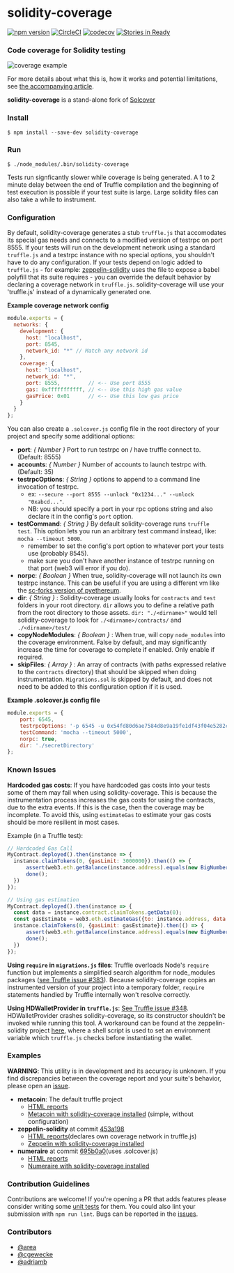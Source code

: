 # solidity-coverage
[![npm version](https://badge.fury.io/js/solidity-coverage.svg)](https://badge.fury.io/js/solidity-coverage)
[![CircleCI](https://circleci.com/gh/sc-forks/solidity-coverage.svg?style=svg)](https://circleci.com/gh/sc-forks/solidity-coverage)
[![codecov](https://codecov.io/gh/sc-forks/solidity-coverage/branch/master/graph/badge.svg)](https://codecov.io/gh/sc-forks/solidity-coverage)
[![Stories in Ready](https://badge.waffle.io/sc-forks/solidity-coverage.png?label=ready&title=Ready)](https://waffle.io/sc-forks/solidity-coverage?utm_source=badge)

### Code coverage for Solidity testing
![coverage example](https://cdn-images-1.medium.com/max/800/1*uum8t-31bUaa6dTRVVhj6w.png)

For more details about what this is, how it works and potential limitations, see
[the accompanying article](https://blog.colony.io/code-coverage-for-solidity-eecfa88668c2).

**solidity-coverage** is a stand-alone fork of [Solcover](https://github.com/JoinColony/solcover)

### Install
```
$ npm install --save-dev solidity-coverage
```

### Run
```
$ ./node_modules/.bin/solidity-coverage
```

Tests run signficantly slower while coverage is being generated. A 1 to 2 minute delay
between the end of Truffle compilation and the beginning of test execution is possible if your
test suite is large. Large solidity files can also take a while to instrument.

### Configuration

By default, solidity-coverage generates a stub `truffle.js` that accomodates its special gas needs and
connects to a modified version of testrpc on port 8555. If your tests will run on the development network
using a standard `truffle.js` and a testrpc instance with no special options, you shouldn't have to
do any configuration. If your tests depend on logic added to `truffle.js` - for example:
[zeppelin-solidity](https://github.com/OpenZeppelin/zeppelin-solidity/blob/master/truffle.js)
uses the file to expose a babel polyfill that its suite requires - you can override the
default behavior by declaring a coverage network in `truffle.js`. solidity-coverage will use your 'truffle.js'
instead of a dynamically generated one.

**Example coverage network config**
```javascript
module.exports = {
  networks: {
    development: {
      host: "localhost",
      port: 8545,
      network_id: "*" // Match any network id
    },
    coverage: {
      host: "localhost",
      network_id: "*",
      port: 8555,         // <-- Use port 8555  
      gas: 0xfffffffffff, // <-- Use this high gas value
      gasPrice: 0x01      // <-- Use this low gas price
    }
  }
};
```

You can also create a `.solcover.js` config file in the root directory of your project and specify
some additional options:


+ **port**: *{ Number }* Port to run testrpc on / have truffle connect to. (Default: 8555)
+ **accounts**: *{ Number }* Number of accounts to launch testrpc with. (Default: 35)
+ **testrpcOptions**: *{ String }* options to append to a command line invocation of testrpc.
  + ex: `--secure --port 8555 --unlock "0x1234..." --unlock "0xabcd..."`.
  + NB: you should specify a port in your rpc options string and also declare it in the config's `port` option.
+ **testCommand**: *{ String }* By default solidity-coverage runs `truffle test`. This option lets
you run an arbitrary test command instead, like: `mocha --timeout 5000`.
  + remember to set the config's port option to whatever port your tests use (probably 8545).
  + make sure you don't have another instance of testrpc running on that port (web3 will error if you do).
+ **norpc**: *{ Boolean }* When true, solidity-coverage will not launch its own testrpc instance. This
can be useful if you are using a different vm like the [sc-forks version of pyethereum](https://github.com/sc-forks/pyethereum).  
+ **dir**: *{ String }* : Solidity-coverage usually looks for `contracts` and `test` folders in your root
directory. `dir` allows you to define a relative path from the root directory to those assets.
`dir: "./<dirname>"` would tell solidity-coverage to look for `./<dirname>/contracts/` and `./<dirname>/test/`
+ **copyNodeModules**: *{ Boolean }* : When true, will copy `node_modules` into the coverage environment. False by default, and may significantly increase the time for coverage to complete if enabled. Only enable if required.
+ **skipFiles**: *{ Array }* : An array of contracts (with paths expressed relative to the `contracts` directory) that should be skipped when doing instrumentation. `Migrations.sol` is skipped by default, and does not need to be added to this configuration option if it is used.

**Example .solcover.js config file**
```javascript
module.exports = {
    port: 6545,
    testrpcOptions: '-p 6545 -u 0x54fd80d6ae7584d8e9a19fe1df43f04e5282cc43',
    testCommand: 'mocha --timeout 5000',
    norpc: true,
    dir: './secretDirectory'
};
```

### Known Issues

**Hardcoded gas costs**: If you have hardcoded gas costs into your tests some of them may fail when using solidity-coverage.
This is because the instrumentation process increases the gas costs for using the contracts, due to
the extra events. If this is the case, then the coverage may be incomplete. To avoid this, using
`estimateGas` to estimate your gas costs should be more resilient in most cases.

Example (in a Truffle test):
```javascript
// Hardcoded Gas Call
MyContract.deployed().then(instance => {       
  instance.claimTokens(0, {gasLimit: 3000000}).then(() => {
      assert(web3.eth.getBalance(instance.address).equals(new BigNumber('0')))
      done();
  })
});

// Using gas estimation
MyContract.deployed().then(instance => {       
  const data = instance.contract.claimTokens.getData(0);
  const gasEstimate = web3.eth.estimateGas({to: instance.address, data: data});
  instance.claimTokens(0, {gasLimit: gasEstimate}).then(() => {
      assert(web3.eth.getBalance(instance.address).equals(new BigNumber('0')))
      done();
  })
});
```
**Using `require` in `migrations.js` files**: Truffle overloads Node's `require` function but
implements a simplified search algorithm for node_modules packages
([see Truffle issue #383](https://github.com/trufflesuite/truffle/issues/383)).
Because solidity-coverage copies an instrumented version of your project into a temporary folder, `require`
statements handled by Truffle internally won't resolve correctly.  

**Using HDWalletProvider in `truffle.js`**: [See Truffle issue #348](https://github.com/trufflesuite/truffle/issues/348).
HDWalletProvider crashes solidity-coverage, so its constructor shouldn't be invoked while running this tool.
A workaround can be found at the zeppelin-solidity project
[here](https://github.com/OpenZeppelin/zeppelin-solidity/blob/master/truffle.js#L8-L10), where a
shell script is used to set an environment variable which `truffle.js` checks before instantiating the wallet.

### Examples

**WARNING**: This utility is in development and its accuracy is unknown. If you
find discrepancies between the coverage report and your suite's behavior, please open an
[issue](https://github.com/sc-forks/solidity-coverage/issues).

+ **metacoin**: The default truffle project
  + [HTML reports](https://sc-forks.github.io/metacoin/)
  + [Metacoin with solidity-coverage installed](https://github.com/sc-forks/metacoin) (simple, without configuration)
+ **zeppelin-solidity** at commit [453a198](https://github.com/OpenZeppelin/zeppelin-solidity/tree/453a19825013a586751b87c67bebd551a252fb50)
  + [HTML reports]( https://sc-forks.github.io/zeppelin-solidity/)(declares own coverage network in truffle.js)
  + [Zeppelin with solidity-coverage installed](https://github.com/sc-forks/zeppelin-solidity) 
+ **numeraire** at commit [695b0a0](https://github.com/numerai/contract/tree/695b0a073c1f70199138f5e988e8cc20382205a4)(uses .solcover.js)
  + [HTML reports](https://sc-forks.github.io/contract/contracts/index.html)
  + [Numeraire with solidity-coverage installed](https://github.com/sc-forks/contract) 

### Contribution Guidelines

Contributions are welcome! If you're opening a PR that adds features please consider writing some
[unit tests](https://github.com/sc-forks/solidity-coverage/tree/master/test) for them. You could
also lint your submission with `npm run lint`. Bugs can be reported in the
[issues](https://github.com/sc-forks/solidity-coverage/issues).  

### Contributors
+ [@area](https://github.com/area)
+ [@cgewecke](https://github.com/cgewecke)
+ [@adriamb](https://github.com/adriamb)
